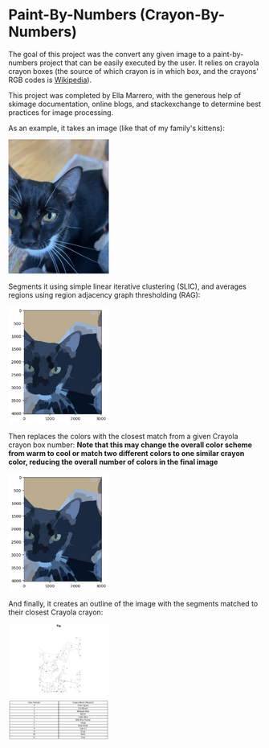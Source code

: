 # Paint-By-Numbers (Crayon-By-Numbers)
The goal of this project was the convert any given image to a paint-by-numbers project that can be easily executed by the user. It relies on crayola crayon boxes (the source of which crayon is in which box, and the crayons' RGB codes is [Wikipedia](https://en.wikipedia.org/wiki/List_of_Crayola_crayon_colors)). 

This project was completed by Ella Marrero, with the generous help of skimage documentation, online blogs, and stackexchange to determine best practices for image processing. 

As an example, it takes an image (like that of my family's kittens): 
<p align="left">
  <img src="https://github.com/ellamarrero/pbn_project/blob/main/data/tig.jpeg" alt="Tig (Original Image)"width="200"/>
</p>

Segments it using simple linear iterative clustering (SLIC), and averages regions using region adjacency graph thresholding (RAG):
<p align="left">
  <img src="https://github.com/ellamarrero/pbn_project/blob/main/output/Tig_pre_crayon.jpeg" alt="Tig (Processed Image)" width="200"/>
</p>


Then replaces the colors with the closest match from a given Crayola crayon box number:
**Note that this may change the overall color scheme from warm to cool or match two different colors to one similar crayon color, reducing the overall number of colors in the final image**
<p align="left">
  <img src="https://github.com/ellamarrero/pbn_project/blob/main/output/Tig_pre_crayon.jpeg" alt="Tig (Crayon PBN Image)" width="200"/>
</p>


And finally, it creates an outline of the image with the segments matched to their closest Crayola crayon: 
<p align="left">
  <img src="https://github.com/ellamarrero/pbn_project/blob/main/output/tig.jpeg" alt="Tig (Crayon PBN Image)" width="200"/>
</p>

